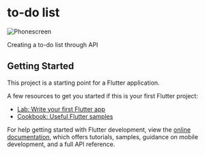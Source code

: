 # to-do list
![Phonescreen](https://github.com/OmarAshraf04/todo-list/assets/141797530/16414303-47c2-4ef7-bfd0-99660d3b6e1b)


Creating a to-do list through API

## Getting Started

This project is a starting point for a Flutter application.

A few resources to get you started if this is your first Flutter project:

- [Lab: Write your first Flutter app](https://docs.flutter.dev/get-started/codelab)
- [Cookbook: Useful Flutter samples](https://docs.flutter.dev/cookbook)

For help getting started with Flutter development, view the
[online documentation](https://docs.flutter.dev/), which offers tutorials,
samples, guidance on mobile development, and a full API reference.
